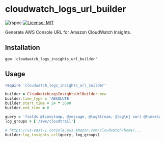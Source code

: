 # cloudwatch_logs_url_builder

![rspec](https://github.com/naomichi-y/cloudwatch_logs_url_builder/actions/workflows/rspec.yml/badge.svg)
[![License: MIT](https://img.shields.io/badge/License-MIT-yellow.svg)](https://opensource.org/licenses/MIT)

Generate AWS Console URL for Amazon CloudWatch Insights.

## Installation

```
gem 'cloudwatch_logs_insights_url_builder'
```

## Usage

```ruby
require 'cloudwatch_logs_insights_url_builder'

builder = CloudWatchLogsInsightsUrlBuilder.new
builder.time_type = 'ABSOLUTE'
builder.start_time = 24 * 3600
builder.end_time = 0

query = 'fields @timestamp, @message, @logStream, @log\n| sort @timestamp desc\n| limit 2'
log_groups = ['/aws/cloudtrail']

# https://us-east-1.console.aws.amazon.com/cloudwatch/home?...
builder.log_insights_url(query, log_groups)
```
